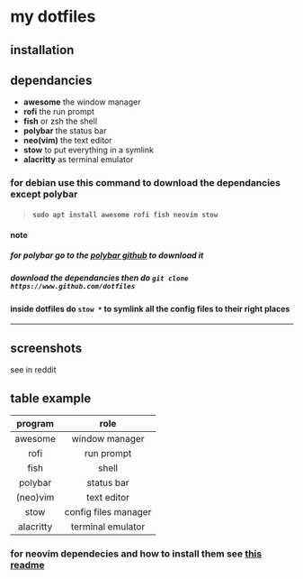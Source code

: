 # my dotfiles

## installation

## dependancies

* __awesome__ the window manager  
* __rofi__ the run prompt  
* __fish__ or zsh the shell  
* __polybar__ the status bar  
* __neo(vim)__ the text editor  
* __stow__ to put everything in a symlink
* __alacritty__ as terminal emulator

### for debian use this command to download the dependancies except polybar

> ####  `sudo apt install awesome rofi fish neovim stow`  

#### note

##### for polybar go to the **[polybar github][1]**  to download it

[1]: <https://github.com/polybar/polybar> "a nice bar"

##### download the dependancies then do `git clone https://www.github.com/dotfiles`

#### inside dotfiles do `stow *` to symlink all the config files to their right places

***

## screenshots

see in reddit

## table example

| program | role                 |
|:------: |:--------------------:|
| awesome | window manager       |
|rofi     | run prompt           |
|fish     | shell                |
|polybar  | status bar           |
|(neo)vim | text editor          |
|stow     | config files manager |
|alacritty|terminal emulator     |

### for neovim dependecies and how to install them see [this readme][2]

[2]: <(nvim/.config/nvim/README.md)>

